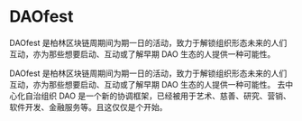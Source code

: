 # 

# DAOfest

DAOfest 是柏林区块链周期间为期一日的活动，致力于解锁组织形态未来的人们互动，亦为那些想要启动、互动或了解早期 DAO 生态的人提供一种可能性。

DAOfest 是柏林区块链周期间为期一日的活动，致力于解锁组织形态未来的人们互动，亦为那些想要启动、互动或了解早期 DAO 生态的人提供一种可能性。 去中心化自治组织 DAO 是一个新的协调框架，已经被用于艺术、慈善、研究、营销、软件开发、金融服务等。且这仅仅是个开始。

